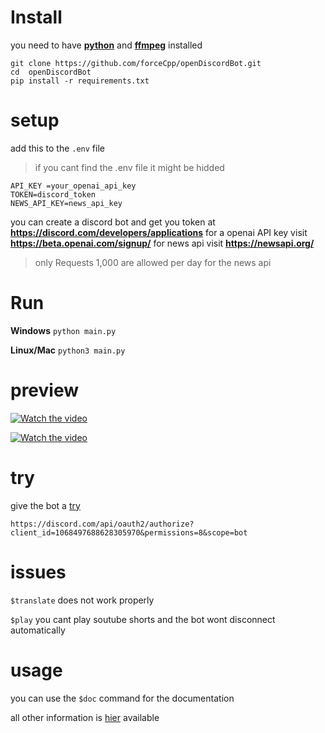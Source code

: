 # Install
you need to have **<a  href="https://www.python.org/">python</a>** and **<a  href="https://ffmpeg.org/download.html">ffmpeg</a>** installed

```
git clone https://github.com/forceCpp/openDiscordBot.git
cd  openDiscordBot
pip install -r requirements.txt
```

# setup

add this to the `.env` file
> if you cant find the .env file it might be hidded

```
API_KEY =your_openai_api_key
TOKEN=discord_token
NEWS_API_KEY=news_api_key
```
you can create a discord bot and get you token at **https://discord.com/developers/applications**
for a openai API key visit **https://beta.openai.com/signup/**
for news api visit **https://newsapi.org/**
> only Requests 1,000 are allowed per day for the news api

# Run 

**Windows**
`python main.py`

**Linux/Mac**
`python3 main.py`

# preview
[![Watch the video](https://github.com/forceCpp/openDiscordBot/blob/main/preview/chat.png)](https://raw.githubusercontent.com/forceCpp/openDiscordBot/main/preview/chat.mp4)

[![Watch the video](https://github.com/forceCpp/openDiscordBot/blob/main/preview/meme.png)](https://raw.githubusercontent.com/forceCpp/openDiscordBot/main/preview/meme.mp4)

# try
give the bot a <a  href="https://discord.com/api/oauth2/authorize?client_id=1068497688628305970&permissions=8&scope=bot">try</a>

` https://discord.com/api/oauth2/authorize?client_id=1068497688628305970&permissions=8&scope=bot `

# issues
`$translate` does not work properly

`$play` you cant play soutube shorts and the bot wont disconnect automatically

# usage
you can use the `$doc` command for the documentation

all other  information is <a  href="https://github.com/forceCpp/openDiscordBot/blob/main/documentation.txt">hier</a> available